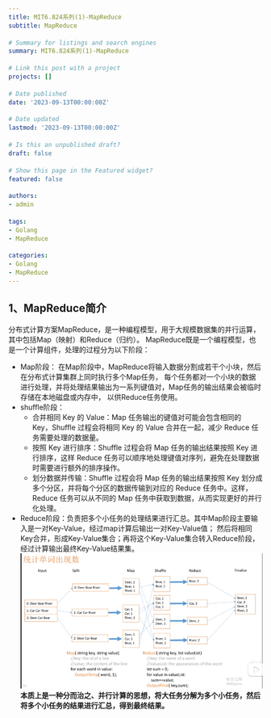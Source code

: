 ```yaml
---
title: MIT6.824系列(1)-MapReduce
subtitle: MapReduce

# Summary for listings and search engines
summary: MIT6.824系列(1)-MapReduce

# Link this post with a project
projects: []

# Date published
date: '2023-09-13T00:00:00Z'

# Date updated
lastmod: '2023-09-13T00:00:00Z'

# Is this an unpublished draft?
draft: false

# Show this page in the Featured widget?
featured: false

authors:
- admin

tags:
- Golang
- MapReduce

categories:
- Golang
- MapReduce
---
```


## 1、MapReduce简介
分布式计算方案MapReduce，是一种编程模型，用于大规模数据集的并行运算，其中包括Map（映射）和Reduce（归约）。
MapReduce既是一个编程模型，也是一个计算组件，处理的过程分为以下阶段：
- Map阶段： 在Map阶段中，MapReduce将输入数据分割成若干个小块，然后在分布式计算集群上同时执行多个Map任务，
每个任务都对一个小块的数据进行处理，并将处理结果输出为一系列键值对，Map任务的输出结果会被临时存储在本地磁盘或内存中，
以供Reduce任务使用。
- shuffle阶段：
  - 合并相同 Key 的 Value：Map 任务输出的键值对可能会包含相同的 Key，Shuffle 过程会将相同 Key 的 Value 合并在一起，减少 Reduce 任务需要处理的数据量。
  - 按照 Key 进行排序：Shuffle 过程会将 Map 任务的输出结果按照 Key 进行排序，这样 Reduce 任务可以顺序地处理键值对序列，避免在处理数据时需要进行额外的排序操作。
  - 划分数据并传输：Shuffle 过程会将 Map 任务的输出结果按照 Key 划分成多个分区，并将每个分区的数据传输到对应的 Reduce 任务中。这样，Reduce 任务可以从不同的 Map 任务中获取到数据，从而实现更好的并行化处理。
- Reduce阶段：负责把多个小任务的处理结果进行汇总。其中Map阶段主要输入是一对Key-Value，经过map计算后输出一对Key-Value值；
然后将相同Key合并，形成Key-Value集合；再将这个Key-Value集合转入Reduce阶段，经过计算输出最终Key-Value结果集。
![img](./1.png)
**本质上是一种分而治之、并行计算的思想，将大任务分解为多个小任务，然后将多个小任务的结果进行汇总，得到最终结果。**
